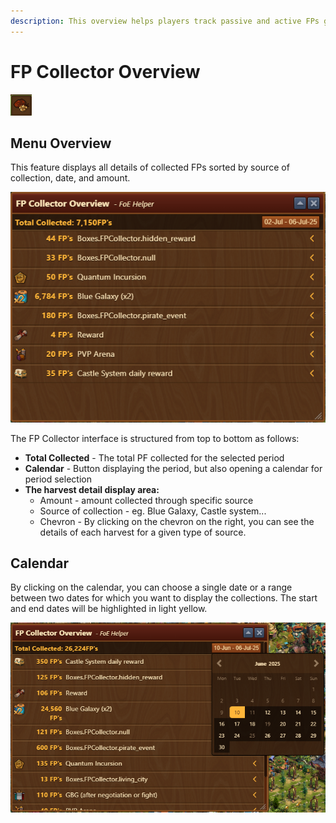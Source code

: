 ```yaml
---
description: This overview helps players track passive and active FPs gains over time. 
---
```


# FP Collector Overview
![Icon](./.images/icon.png)

## Menu Overview

This feature displays all details of collected FPs sorted by source of collection, date, and amount.

![FP Collector screen](./.images/menu-layout.png)

The FP Collector interface is structured from top to bottom as follows:
- **Total Collected** - The total PF collected for the selected period
- **Calendar** - Button displaying the period, but also opening a calendar for period selection
- **The harvest detail display area:**
  - Amount - amount collected through specific source
  - Source of collection - eg. Blue Galaxy, Castle system...
  - Chevron  - By clicking on the chevron on the right, you can see the details of each harvest for a given type of source.
 
## Calendar

By clicking on the calendar, you can choose a single date or a range between two dates for which you want to display the collections.
The start and end dates will be highlighted in light yellow.

![Calendar selection](./.images/calendar-config.png)

